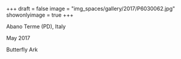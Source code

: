 +++
draft = false
image = "img_spaces/gallery/2017/P6030062.jpg"
showonlyimage = true
+++

Abano Terme (PD), Italy

May 2017
<!--more-->
Butterfly Ark
